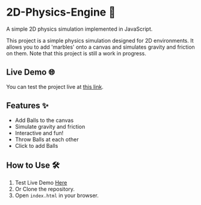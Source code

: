 # 2D-Physics-Engine 🚀

A simple 2D physics simulation implemented in JavaScript.

This project is a simple physics simulation designed for 2D environments. It allows you to add 'marbles' onto a canvas and simulates gravity and friction on them. Note that this project is still a work in progress.

## Live Demo 🌐
You can test the project live at [this link](https://atfastrslushymaker.github.io/2D-Physics-Simulation/).

## Features ✨
- Add Balls to the canvas
- Simulate gravity and friction
- Interactive and fun!
- Throw Balls at each other
- Click to add Balls 

## How to Use 🛠️
1. Test Live Demo [Here](https://atfastrslushymaker.github.io/2D-Physics-Simulation/)
2. Or Clone the repository.
3. Open `index.html` in your browser.
